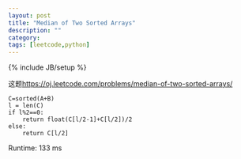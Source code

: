 ```yaml
---
layout: post
title: "Median of Two Sorted Arrays"
description: ""
category: 
tags: [leetcode,python]
---
```

{% include JB/setup %}

这题<https://oj.leetcode.com/problems/median-of-two-sorted-arrays/>

    C=sorted(A+B)
    l = len(C)
    if l%2==0:
        return float(C[l/2-1]+C[l/2])/2
    else:
        return C[l/2]

Runtime: 133 ms